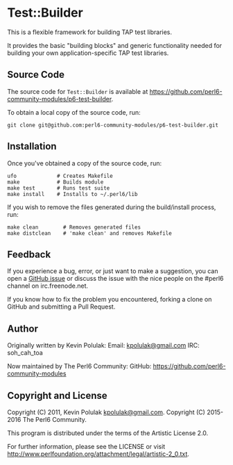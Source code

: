 # Test::Builder

This is a flexible framework for building TAP test libraries.

It provides the basic "building blocks" and generic functionality needed for
building your own application-specific TAP test libraries.


## Source Code

The source code for `Test::Builder` is available at
<https://github.com/perl6-community-modules/p6-test-builder>.

To obtain a local copy of the source code, run:

    git clone git@github.com:perl6-community-modules/p6-test-builder.git


## Installation

Once you've obtained a copy of the source code, run:

    ufo             # Creates Makefile
    make            # Builds module
    make test       # Runs test suite
    make install    # Installs to ~/.perl6/lib

If you wish to remove the files generated during the build/install process, run:

    make clean        # Removes generated files
    make distclean    # 'make clean' and removes Makefile


## Feedback

If you experience a bug, error, or just want to make a suggestion, you can
open a [GitHub issue](https://github.com/perl6-community-modules/p6-test-builder/issues)
or discuss the issue with the nice people on the #perl6 channel on irc.freenode.net.

If you know how to fix the problem you encountered, forking a clone on
GitHub and submitting a Pull Request.


## Author

Originally written by Kevin Polulak:
    Email: kpolulak@gmail.com
    IRC:   soh_cah_toa

Now maintained by The Perl6 Community:
    GitHub: https://github.com/perl6-community-modules


## Copyright and License

Copyright (C) 2011, Kevin Polulak <kpolulak@gmail.com>.
Copyright (C) 2015-2016 The Perl6 Community.

This program is distributed under the terms of the Artistic License 2.0.

For further information, please see the LICENSE or visit
<http://www.perlfoundation.org/attachment/legal/artistic-2_0.txt>.
